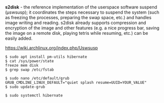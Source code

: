 **s2disk** - the reference implementation of the userspace software suspend (µswsusp); it coordinates the steps necessary to suspend the system (such as freezing the processes, preparing the swap space, etc.) and handles image writing and reading. s2disk already supports compression and encryption of the image and other features (e.g. a nice progress bar, saving the image on a remote disk, playing tetris while resuming, etc.) can be easily added.

<https://wiki.archlinux.org/index.php/Uswsusp>

```
$ sudo apt install pm-utils hibernate
$ cat /sys/power/state
freeze mem disk
$ grep swap /etc/fstab
```

```
$ sudo nano /etc/default/grub
GRUB_CMDLINE_LINUX_DEFAULT="quiet splash resume=UUID=YOUR_VALUE"
$ sudo update-grub
```

```
$ sudo systemctl hibernate
```